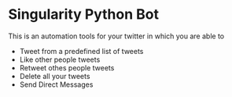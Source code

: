 <h1>Singularity Python Bot</h1>

<p>This is an automation tools for your twitter in which you are able to</p>
<ul>
    <li>Tweet from a predefined list of tweets</li>
    <li>Like other people tweets</li>
    <li>Retweet othes people tweets</li>
    <li>Delete all your tweets</li>
    <li>Send Direct Messages</li>
</ul>
